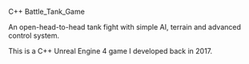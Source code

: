 C++ Battle_Tank_Game

An open-head-to-head tank fight with simple AI, terrain and advanced control system.

This is a C++ Unreal Engine 4 game I developed back in 2017.
